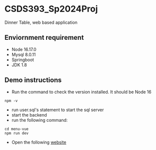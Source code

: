 # CSDS393_Sp2024Proj
Dinner Table, web based application

## Enviornment requirement
- Node 16.17.0
- Mysql 8.0.11
- Springboot
- JDK 1.8

## Demo instructions
- Run the command to check the version installed. It should be Node 16
```
npm -v
```
- run user.sql's statement to start the sql server
- start the backend
- run the following command:
```
cd menu-vue
npm run dev
```
- Open the following [website](https://localhost:8088)
